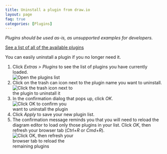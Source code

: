 ```yaml
---
title: Uninstall a plugin from draw.io
layout: page
faq: true
categories: [Plugins]
---
```


_Plugins should be used as-is, as unsupported examples for developers._

[See a list of all of the available plugins](/doc/faq/plugins.html)

You can easily uninstall a plugin if you no longer need it.

1. Click _Extras > Plugins_ to see the list of plugins you have currently loaded.
<br /><img src="/assets/img/blog/extras-plugins.png" style="width=100%;max-width:400px;height:auto;" alt="Open the plugins list">
2. Click on the trash can icon next to the plugin name you want to uninstall.
<br /><img src="/assets/img/blog/uninstall-plugin.png" style="width=100%;max-width:200px;height:auto;" alt="Click the trash icon next to the plugin to uninstall it">
3. In the confirmation dialog that pops up, click _OK_.
<br /><img src="/assets/img/blog/confirm-uninstall-plugin.png" style="width=100%;max-width:200px;height:auto;" alt="Click OK to confirm you want to uninstall the plugin">
4. Click _Apply_ to save your new plugin list.
5. The confirmation message reminds you that you will need to reload the diagram editor to load only those plugins in your list. Click _OK_, then refresh your browser tab (_Ctrl+R_ or _Cmd+R_).
<br /><img src="/assets/img/blog/restart-reminder-plugins.png" style="width=100%;max-width:200px;height:auto;" alt="Click OK, then refresh your browser tab to reload the remaining plugins">
